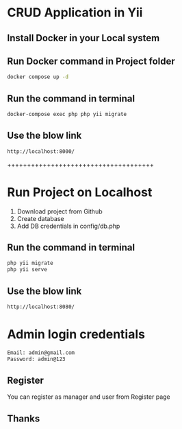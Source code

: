 # CRUD Application in Yii

## Install Docker in your Local system
## Run Docker command in Project folder
```bash
docker compose up -d
```

## Run the command in terminal
```bash
docker-compose exec php php yii migrate

```

## Use the blow link
```bash
http://localhost:8000/
```

+++++++++++++++++++++++++++++++++++++

# Run Project on Localhost

1. Download project from Github
2. Create database
3. Add DB credentials in config/db.php

## Run the command in terminal
```bash
php yii migrate
php yii serve
```

## Use the blow link
```bash
http://localhost:8080/

```
# Admin login credentials
```bash
Email: admin@gmail.com
Password: admin@123
```

## Register  
You can register as manager and user from Register page 


## Thanks   
